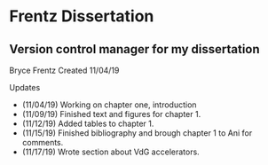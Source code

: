 # Frentz Dissertation
## Version control manager for my dissertation
Bryce Frentz
Created 11/04/19


Updates 
* (11/04/19) Working on chapter one, introduction
* (11/09/19) Finished text and figures for chapter 1.
* (11/12/19) Added tables to chapter 1.
* (11/15/19) Finished bibliography and brough chapter 1 to Ani for comments.
* (11/17/19) Wrote section about VdG accelerators.


